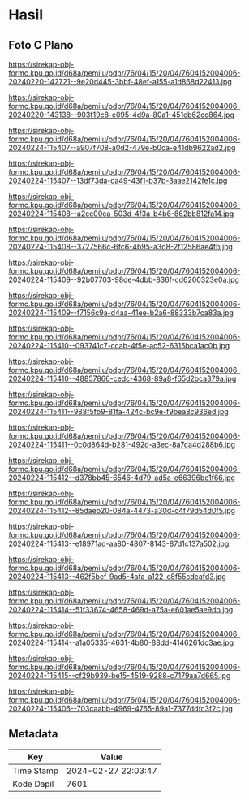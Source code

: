 # Hasil

## Foto C Plano

https://sirekap-obj-formc.kpu.go.id/d68a/pemilu/pdpr/76/04/15/20/04/7604152004006-20240220-142721--9e20d445-3bbf-48ef-a155-a1d868d22413.jpg

https://sirekap-obj-formc.kpu.go.id/d68a/pemilu/pdpr/76/04/15/20/04/7604152004006-20240220-143138--903f19c8-c095-4d9a-80a1-451eb62cc864.jpg

https://sirekap-obj-formc.kpu.go.id/d68a/pemilu/pdpr/76/04/15/20/04/7604152004006-20240224-115407--a907f708-a0d2-479e-b0ca-e41db9622ad2.jpg

https://sirekap-obj-formc.kpu.go.id/d68a/pemilu/pdpr/76/04/15/20/04/7604152004006-20240224-115407--13df73da-ca49-43f1-b37b-3aae2142fe1c.jpg

https://sirekap-obj-formc.kpu.go.id/d68a/pemilu/pdpr/76/04/15/20/04/7604152004006-20240224-115408--a2ce00ea-503d-4f3a-b4b6-862bb812fa14.jpg

https://sirekap-obj-formc.kpu.go.id/d68a/pemilu/pdpr/76/04/15/20/04/7604152004006-20240224-115408--3727566c-6fc6-4b95-a3d8-2f12586ae4fb.jpg

https://sirekap-obj-formc.kpu.go.id/d68a/pemilu/pdpr/76/04/15/20/04/7604152004006-20240224-115409--92b07703-98de-4dbb-836f-cd6200323e0a.jpg

https://sirekap-obj-formc.kpu.go.id/d68a/pemilu/pdpr/76/04/15/20/04/7604152004006-20240224-115409--f7156c9a-d4aa-41ee-b2a6-88333b7ca83a.jpg

https://sirekap-obj-formc.kpu.go.id/d68a/pemilu/pdpr/76/04/15/20/04/7604152004006-20240224-115410--093741c7-ccab-4f5e-ac52-6315bca1ac0b.jpg

https://sirekap-obj-formc.kpu.go.id/d68a/pemilu/pdpr/76/04/15/20/04/7604152004006-20240224-115410--48857866-cedc-4368-89a8-f65d2bca379a.jpg

https://sirekap-obj-formc.kpu.go.id/d68a/pemilu/pdpr/76/04/15/20/04/7604152004006-20240224-115411--988f5fb9-81fa-424c-bc9e-f9bea8c936ed.jpg

https://sirekap-obj-formc.kpu.go.id/d68a/pemilu/pdpr/76/04/15/20/04/7604152004006-20240224-115411--0c0d864d-b281-492d-a3ec-8a7ca4d288b6.jpg

https://sirekap-obj-formc.kpu.go.id/d68a/pemilu/pdpr/76/04/15/20/04/7604152004006-20240224-115412--d378bb45-6546-4d79-ad5a-e66396be1f66.jpg

https://sirekap-obj-formc.kpu.go.id/d68a/pemilu/pdpr/76/04/15/20/04/7604152004006-20240224-115412--85daeb20-084a-4473-a30d-c4f79d54d0f5.jpg

https://sirekap-obj-formc.kpu.go.id/d68a/pemilu/pdpr/76/04/15/20/04/7604152004006-20240224-115413--e18971ad-aa80-4807-8143-87d1c137a502.jpg

https://sirekap-obj-formc.kpu.go.id/d68a/pemilu/pdpr/76/04/15/20/04/7604152004006-20240224-115413--462f5bcf-9ad5-4afa-a122-e8f55cdcafd3.jpg

https://sirekap-obj-formc.kpu.go.id/d68a/pemilu/pdpr/76/04/15/20/04/7604152004006-20240224-115414--51f33674-4658-469d-a75a-e601ae5ae9db.jpg

https://sirekap-obj-formc.kpu.go.id/d68a/pemilu/pdpr/76/04/15/20/04/7604152004006-20240224-115414--a1a05335-4631-4b80-88dd-4146261dc3ae.jpg

https://sirekap-obj-formc.kpu.go.id/d68a/pemilu/pdpr/76/04/15/20/04/7604152004006-20240224-115415--cf29b939-be15-4519-9288-c7179aa7d665.jpg

https://sirekap-obj-formc.kpu.go.id/d68a/pemilu/pdpr/76/04/15/20/04/7604152004006-20240224-115406--703caabb-4969-4765-89a1-7377ddfc3f2c.jpg


## Metadata

| Key        | Value               |
| ---------- | ------------------- |
| Time Stamp | 2024-02-27 22:03:47 |
| Kode Dapil | 7601                |



